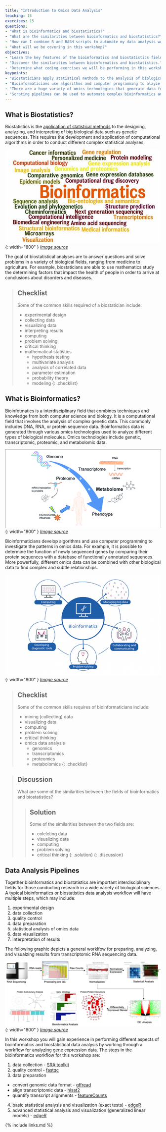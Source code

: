 ```yaml
---
title: "Introduction to Omics Data Analysis"
teaching: 15
exercises: 15
questions:
- "What is bioinformatics and biostatistics?"
- "What are the similarities between bioinformatics and biostatistics?"
- "How can I combine R and BASH scripts to automate my data analysis workflow?"
- "What will we be covering in this workshop?"
objectives:
- "Learn the key features of the bioinformatics and biostatistics fields."
- "Discover the similarities between bioinformatics and biostatistics."
- "Determine what coding exercises we will be performing in this workshop."
keypoints:
- "Biostaticians apply statistical methods to the analysis of biological data sets."
- "Bioinformaticians use algorithms and computer programming to alayze omics data"
- "There are a huge variety of omics technologies that generate data for bioinformatics analysis."
- "Scrpting pipelines can be used to automate complex bioinformatics analysis workflows."
---
```


## What is Biostatistics?

Biostatistics is the [application of statistical methods][biostats] to the designing, analyzing, and interpreting of big biological data such as genetic sequences. This requires the development and application of computational algorithms in order to conduct different complex statistical analyses.

![Bioinformatics vs Biostats](../fig/bioinfoStats.jpeg){: width="800" }
*[Image source][bioinfoStats]*

The goal of biostatistical analyses are to answer questions and solve problems in a variety of biological fields, ranging from medicine to agriculture. For example, biostaticians are able to use mathematics study the determining factors that impact the health of people in order to arrive at conclusions about disorders and diseases.

> ## Checklist
>
> Some of the common skills required of a biostatician include:
> - experimental design
> - collecting data
> - visualizing data
> - interpreting results
> - computing
> - problem solving
> - critical thinking
> - mathematical statistics
>   - hypothesis testing
>   - multivariate analysis
>   - analysis of correlated data
>   - parameter estimation
>   - probability theory
>   - modeling
{: .checklist}


## What is Bioinformatics?

Bioinfotmatics is a interdisciplinary field that combines techniques and knowledge from both computer science and biology. It is a computational field that involves the analysis of complex genetic data. This commonly includes DNA, RNA, or protein sequence data. Bioinformatics data is generated through various omics technologies used to analyze different types of biological molecules. Omics technologies include genetic, transcriptomic, proteomic, and metabolomic data. 

![Genomics Overview](../fig/Overview-of-different-omics-sciences-such-as-genomics-transcriptomics-and-proteomics.png){: width="800" }
*[Image source][omicsInfo]*

Bioinformaticians develop algorithms and use computer programming to investigate the patterns in omics data. For example, it is possible to determine the function of newly sequenced genes by comparing their protein sequences with a database of functionally annotated sequences. More powerfully, different omics data can be combined with other biological data to find complex and subtle relationships.

![What is Bioinformatics?](../fig/Bioinformatics-graphic-01-983x640.png){: width="800" }
*[Image source][bioinfoInfo]*

> ## Checklist
>
> Some of the common skills requires of bioinformaticians include:
> - mining (collecting) data
> - visualizing data
> - computing
> - problem solving
> - critical thinking
> - omics data analysis
>   - genomics
>   - transcriptomics
>   - proteomics
>   - metabolomics
{: .checklist}

> ## Discussion
>
> What are some of the similarities between the fields of bioinformatics and biostatistics?
>
>> ## Solution
>>
>> Some of the similarities between the two fields are:
>> - colelcting data
>> - visualizing data
>> - computing
>> - problem solving
>> - critical thinking
>{: .solution}
{: .discussion}


## Data Analysis Pipelines

Together bioinformatics and biostatistics are important interdisciplinary fields for those conducting research in a wide variety of biological sciences. A typical bioinformatics or biostatistics data analysis workflow will have multiple steps, which may include:
1. experimental design
2. data collection
3. quality control
4. data preparation
5. statistical analysis of omics data
6. data visualization
7. interpretation of results

The following graphic depicts a general worklfow for preparing, analyzing, and visualzing results from transcriptomic RNA sequencing data. 

![RNA Sequencing Data Analysis Pipeline](../fig/fbinf-01-693836-g001.jpeg){: width="800" }
*[Image source][omicsWorkflow]*

In this workshop you will gain experience in performing different aspects of bioinformatics and biostatistical data analysis by working through a workflow for analyzing gene expression data. The steps in the bioinformatics workflow for this workshop are:
1. data collection - [SRA toolkit][toolkitSRA]
2. quality control - [fastqc][fastqcCite]
3. data preparation
- convert genomic data format - [gffread][gffreadCite]
- align transcriptomic data - [hisat2][hisat2Cite]
- quantify transcript alignments - [featureCounts][featureFiles]
4. basic statistical analysis and visualization (exact tests) - [edgeR][edgeRCite]
5. advanced statistical analysis and visualization (generalized linear models) - [edgeR][edgeRCite]


[bioinfoInfo]: https://www.genomicseducation.hee.nhs.uk/education/core-concepts/what-is-bioinformatics/
[omicsInfo]: https://www.researchgate.net/figure/Overview-of-different-omics-sciences-such-as-genomics-transcriptomics-and-proteomics_fig1_333003279
[biostats]: https://sphweb.bumc.bu.edu/otlt/mph-modules/bs/bs704_biostatisticsbasics/bs704_biostatisticsbasics_print.html
[bioinfoStats]: https://cgm.sjtu.edu.cn/summer_school/
[omicsWorkflow]: https://www.frontiersin.org/articles/10.3389/fbinf.2021.693836/full
[toolkitSRA]: https://trace.ncbi.nlm.nih.gov/Traces/sra/sra.cgi?view=toolkit_doc
[fastqcCite]: https://www.bioinformatics.babraham.ac.uk/projects/fastqc/
[gffreadCite]: http://ccb.jhu.edu/software/stringtie/gff.shtml
[hisat2Cite]: http://daehwankimlab.github.io/hisat2/
[featureFiles]: https://seqan.readthedocs.io/en/master/Tutorial/InputOutput/GffAndGtfIO.html#:~:text=The%20GFF%20and%20GTF%20formats,sometimes%20called%20%E2%80%9CGFF%202.5%E2%80%9D.&text=The%20main%20difference%20is%20the,smaller%20differences%20in%20the%20format.
[edgeRCite]: https://www.bioconductor.org/packages/release/bioc/vignettes/edgeR/inst/doc/edgeRUsersGuide.pdf

{% include links.md %}
